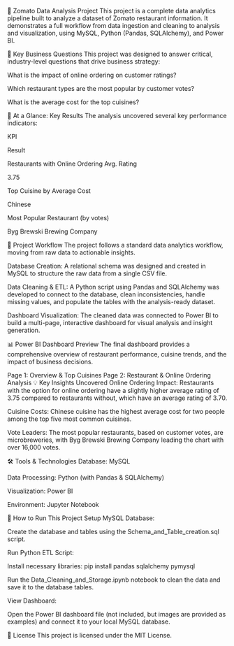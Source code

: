 🛒 Zomato Data Analysis Project
This project is a complete data analytics pipeline built to analyze a dataset of Zomato restaurant information. It demonstrates a full workflow from data ingestion and cleaning to analysis and visualization, using MySQL, Python (Pandas, SQLAlchemy), and Power BI.

💼 Key Business Questions
This project was designed to answer critical, industry-level questions that drive business strategy:

What is the impact of online ordering on customer ratings?

Which restaurant types are the most popular by customer votes?

What is the average cost for the top cuisines?

🎯 At a Glance: Key Results
The analysis uncovered several key performance indicators:

KPI

Result

Restaurants with Online Ordering Avg. Rating

3.75

Top Cuisine by Average Cost

Chinese

Most Popular Restaurant (by votes)

Byg Brewski Brewing Company

🔄 Project Workflow
The project follows a standard data analytics workflow, moving from raw data to actionable insights.

Database Creation: A relational schema was designed and created in MySQL to structure the raw data from a single CSV file.

Data Cleaning & ETL: A Python script using Pandas and SQLAlchemy was developed to connect to the database, clean inconsistencies, handle missing values, and populate the tables with the analysis-ready dataset.

Dashboard Visualization: The cleaned data was connected to Power BI to build a multi-page, interactive dashboard for visual analysis and insight generation.

📊 Power BI Dashboard Preview
The final dashboard provides a comprehensive overview of restaurant performance, cuisine trends, and the impact of business decisions.

Page 1: Overview & Top Cuisines
Page 2: Restaurant & Online Ordering Analysis
💡 Key Insights Uncovered
Online Ordering Impact: Restaurants with the option for online ordering have a slightly higher average rating of 3.75 compared to restaurants without, which have an average rating of 3.70.

Cuisine Costs: Chinese cuisine has the highest average cost for two people among the top five most common cuisines.

Vote Leaders: The most popular restaurants, based on customer votes, are microbreweries, with Byg Brewski Brewing Company leading the chart with over 16,000 votes.

🛠️ Tools & Technologies
Database: MySQL

Data Processing: Python (with Pandas & SQLAlchemy)

Visualization: Power BI

Environment: Jupyter Notebook

🚀 How to Run This Project
Setup MySQL Database:

Create the database and tables using the Schema_and_Table_creation.sql script.

Run Python ETL Script:

Install necessary libraries: pip install pandas sqlalchemy pymysql

Run the Data_Cleaning_and_Storage.ipynb notebook to clean the data and save it to the database tables.

View Dashboard:

Open the Power BI dashboard file (not included, but images are provided as examples) and connect it to your local MySQL database.

📜 License
This project is licensed under the MIT License.
